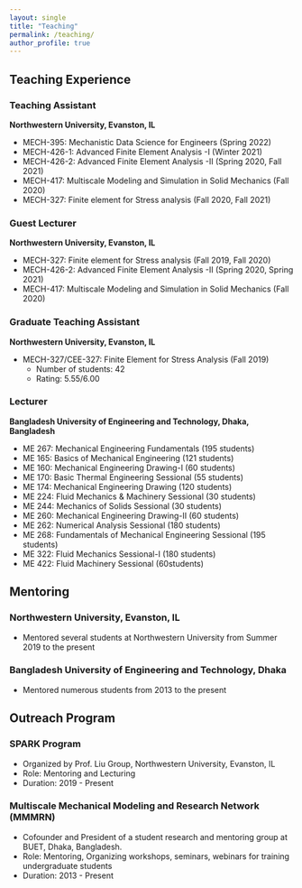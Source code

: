 ```yaml
---
layout: single
title: "Teaching"
permalink: /teaching/
author_profile: true
---
```


## Teaching Experience

### Teaching Assistant
**Northwestern University, Evanston, IL**
- MECH-395: Mechanistic Data Science for Engineers (Spring 2022)
- MECH-426-1: Advanced Finite Element Analysis -I (Winter 2021)
- MECH-426-2: Advanced Finite Element Analysis -II (Spring 2020, Fall 2021)
- MECH-417: Multiscale Modeling and Simulation in Solid Mechanics (Fall 2020)
- MECH-327: Finite element for Stress analysis (Fall 2020, Fall 2021)

### Guest Lecturer
**Northwestern University, Evanston, IL**
- MECH-327: Finite element for Stress analysis (Fall 2019, Fall 2020)
- MECH-426-2: Advanced Finite Element Analysis -II (Spring 2020, Spring 2021)
- MECH-417: Multiscale Modeling and Simulation in Solid Mechanics (Fall 2020)

### Graduate Teaching Assistant
**Northwestern University, Evanston, IL**
- MECH-327/CEE-327: Finite Element for Stress Analysis (Fall 2019)
  - Number of students: 42
  - Rating: 5.55/6.00

### Lecturer
**Bangladesh University of Engineering and Technology, Dhaka, Bangladesh**
*	ME 267: Mechanical Engineering Fundamentals (195 students)
*	ME 165: Basics of Mechanical Engineering (121 students) 
*	ME 160: Mechanical Engineering Drawing-I (60 students) 
*	ME 170: Basic Thermal Engineering Sessional (55 students)
*	ME 174: Mechanical Engineering Drawing (120 students) 
*	ME 224: Fluid Mechanics & Machinery Sessional (30 students)
*	ME 244: Mechanics of Solids Sessional (30 students) 
*	ME 260: Mechanical Engineering Drawing-II (60 students) 
*	ME 262: Numerical Analysis Sessional (180 students) 
*	ME 268: Fundamentals of Mechanical Engineering Sessional (195 students)
*	ME 322: Fluid Mechanics Sessional-I (180 students)
*	ME 422: Fluid Machinery Sessional (60students)

## Mentoring

### Northwestern University, Evanston, IL
- Mentored several students at Northwestern University from Summer 2019 to the present

### Bangladesh University of Engineering and Technology, Dhaka
- Mentored numerous students from 2013 to the present

## Outreach Program

### SPARK Program
- Organized by Prof. Liu Group, Northwestern University, Evanston, IL
- Role: Mentoring and Lecturing
- Duration: 2019 - Present

### Multiscale Mechanical Modeling and Research Network (MMMRN)
- Cofounder and President of a student research and mentoring group at BUET, Dhaka, Bangladesh.
- Role: Mentoring, Organizing workshops, seminars, webinars for training undergraduate students
- Duration: 2013 - Present

